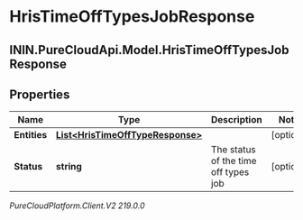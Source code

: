 # HrisTimeOffTypesJobResponse

## ININ.PureCloudApi.Model.HrisTimeOffTypesJobResponse

## Properties

|Name | Type | Description | Notes|
|------------ | ------------- | ------------- | -------------|
| **Entities** | [**List&lt;HrisTimeOffTypeResponse&gt;**](HrisTimeOffTypeResponse) |  | [optional] |
| **Status** | **string** | The status of the time off types job | [optional] |



_PureCloudPlatform.Client.V2 219.0.0_
